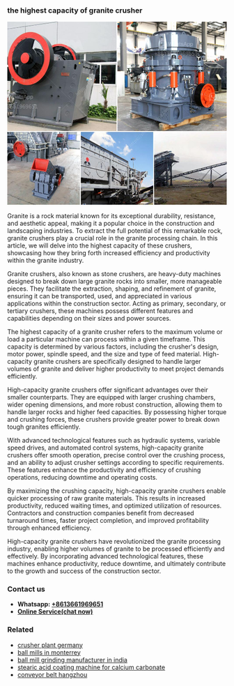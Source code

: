 <h3>the highest capacity of granite crusher</h3><img src='1708498451.jpg' alt=''><p>Granite is a rock material known for its exceptional durability, resistance, and aesthetic appeal, making it a popular choice in the construction and landscaping industries. To extract the full potential of this remarkable rock, granite crushers play a crucial role in the granite processing chain. In this article, we will delve into the highest capacity of these crushers, showcasing how they bring forth increased efficiency and productivity within the granite industry.</p><p>Granite crushers, also known as stone crushers, are heavy-duty machines designed to break down large granite rocks into smaller, more manageable pieces. They facilitate the extraction, shaping, and refinement of granite, ensuring it can be transported, used, and appreciated in various applications within the construction sector. Acting as primary, secondary, or tertiary crushers, these machines possess different features and capabilities depending on their sizes and power sources.</p><p>The highest capacity of a granite crusher refers to the maximum volume or load a particular machine can process within a given timeframe. This capacity is determined by various factors, including the crusher's design, motor power, spindle speed, and the size and type of feed material. High-capacity granite crushers are specifically designed to handle larger volumes of granite and deliver higher productivity to meet project demands efficiently.</p><p>High-capacity granite crushers offer significant advantages over their smaller counterparts. They are equipped with larger crushing chambers, wider opening dimensions, and more robust construction, allowing them to handle larger rocks and higher feed capacities. By possessing higher torque and crushing forces, these crushers provide greater power to break down tough granites efficiently.</p><p>With advanced technological features such as hydraulic systems, variable speed drives, and automated control systems, high-capacity granite crushers offer smooth operation, precise control over the crushing process, and an ability to adjust crusher settings according to specific requirements. These features enhance the productivity and efficiency of crushing operations, reducing downtime and operating costs.</p><p>By maximizing the crushing capacity, high-capacity granite crushers enable quicker processing of raw granite materials. This results in increased productivity, reduced waiting times, and optimized utilization of resources. Contractors and construction companies benefit from decreased turnaround times, faster project completion, and improved profitability through enhanced efficiency.</p><p>High-capacity granite crushers have revolutionized the granite processing industry, enabling higher volumes of granite to be processed efficiently and effectively. By incorporating advanced technological features, these machines enhance productivity, reduce downtime, and ultimately contribute to the growth and success of the construction sector.</p><h3>Contact us</h3><ul><li><strong>Whatsapp:&nbsp;<a href="https://wa.me/8613661969651">+8613661969651</a></strong></li><li><a href="https://swt.shibang-china.com/?git&amp;zhl&amp;the highest capacity of granite crusher"><strong>Online Service(chat now)</strong></a></li></ul><h3>Related</h3><ul><li><a href='crusher plant germany.md'>crusher plant germany</a></li><li><a href='ball mills in monterrey.md'>ball mills in monterrey</a></li><li><a href='ball mill grinding manufacturer in india.md'>ball mill grinding manufacturer in india</a></li><li><a href='stearic acid coating machine for calcium carbonate.md'>stearic acid coating machine for calcium carbonate</a></li><li><a href='conveyor belt hangzhou.md'>conveyor belt hangzhou</a></li></ul>